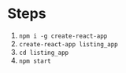 # Steps
1) `npm i -g create-react-app`
2) `create-react-app listing_app`
3) `cd listing_app`
4) `npm start`
